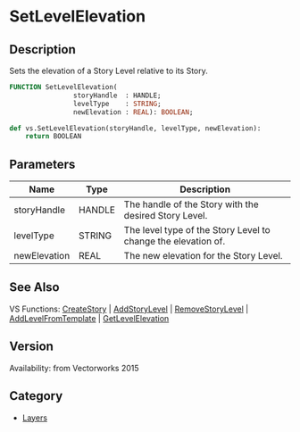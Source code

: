 # SetLevelElevation

## Description
Sets the elevation of a Story Level relative to its Story.

```pascal
FUNCTION SetLevelElevation(
				storyHandle  : HANDLE;
				levelType    : STRING;
				newElevation : REAL): BOOLEAN;
```

```python
def vs.SetLevelElevation(storyHandle, levelType, newElevation):
    return BOOLEAN
```

## Parameters
|Name|Type|Description|
|---|---|---|
|storyHandle|HANDLE|The handle of the Story with the desired Story Level.|
|levelType|STRING|The level type of the Story Level to change the elevation of.|
|newElevation|REAL|The new elevation for the Story Level.|

## See Also
VS Functions:
[CreateStory](CreateStory.md) 
| [AddStoryLevel](AddStoryLevel.md) 
| [RemoveStoryLevel](RemoveStoryLevel.md) 
| [AddLevelFromTemplate](AddLevelFromTemplate.md) 
| [GetLevelElevation](GetLevelElevation.md)

## Version
Availability: from Vectorworks 2015

## Category
* [Layers](../Categories/Layers.md)
